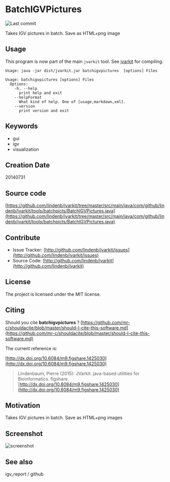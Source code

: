 # BatchIGVPictures

![Last commit](https://img.shields.io/github/last-commit/lindenb/jvarkit.png)

Takes IGV pictures in batch. Save as HTML+png image


## Usage


This program is now part of the main `jvarkit` tool. See [jvarkit](JvarkitCentral.md) for compiling.


```
Usage: java -jar dist/jvarkit.jar batchigvpictures  [options] Files

Usage: batchigvpictures [options] Files
  Options:
    -h, --help
      print help and exit
    --helpFormat
      What kind of help. One of [usage,markdown,xml].
    --version
      print version and exit

```


## Keywords

 * gui
 * igv
 * visualization



## Creation Date

20140731

## Source code 

[https://github.com/lindenb/jvarkit/tree/master/src/main/java/com/github/lindenb/jvarkit/tools/batchpicts/BatchIGVPictures.java](https://github.com/lindenb/jvarkit/tree/master/src/main/java/com/github/lindenb/jvarkit/tools/batchpicts/BatchIGVPictures.java)


## Contribute

- Issue Tracker: [http://github.com/lindenb/jvarkit/issues](http://github.com/lindenb/jvarkit/issues)
- Source Code: [http://github.com/lindenb/jvarkit](http://github.com/lindenb/jvarkit)

## License

The project is licensed under the MIT license.

## Citing

Should you cite **batchigvpictures** ? [https://github.com/mr-c/shouldacite/blob/master/should-I-cite-this-software.md](https://github.com/mr-c/shouldacite/blob/master/should-I-cite-this-software.md)

The current reference is:

[http://dx.doi.org/10.6084/m9.figshare.1425030](http://dx.doi.org/10.6084/m9.figshare.1425030)

> Lindenbaum, Pierre (2015): JVarkit: java-based utilities for Bioinformatics. figshare.
> [http://dx.doi.org/10.6084/m9.figshare.1425030](http://dx.doi.org/10.6084/m9.figshare.1425030)

## Motivation

Takes IGV pictures in batch. Save as HTML+png images

## Screenshot

![screenshot](http://i.imgur.com/pasROkt.jpg)

## See also

igv_report / github


